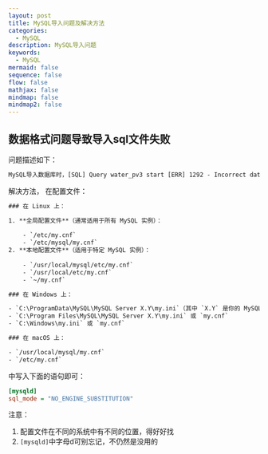 ```yaml
---
layout: post
title: MySQL导入问题及解决方法
categories:
  - MySQL
description: MySQL导入问题
keywords:
  - MySQL
mermaid: false
sequence: false
flow: false
mathjax: false
mindmap: false
mindmap2: false
---
```

## 数据格式问题导致导入sql文件失败

问题描述如下：

```txt
MySQL导入数据库时，[SQL] Query water_pv3 start [ERR] 1292 - Incorrect date value: '0000-00-00' for column 'DATE_I' at row 1 [ERR] 是什么原因
```

解决方法， 在配置文件：
```txt
### 在 Linux 上：

1. **全局配置文件**（通常适用于所有 MySQL 实例）：
    
    - `/etc/my.cnf`
    - `/etc/mysql/my.cnf`
2. **本地配置文件**（适用于特定 MySQL 实例）：
    
    - `/usr/local/mysql/etc/my.cnf`
    - `/usr/local/etc/my.cnf`
    - `~/my.cnf`

### 在 Windows 上：

- `C:\ProgramData\MySQL\MySQL Server X.Y\my.ini`（其中 `X.Y` 是你的 MySQL 版本号）
- `C:\Program Files\MySQL\MySQL Server X.Y\my.ini` 或 `my.cnf`
- `C:\Windows\my.ini` 或 `my.cnf`

### 在 macOS 上：

- `/usr/local/mysql/my.cnf`
- `/etc/my.cnf`
```

中写入下面的语句即可：

```ini
[mysqld]
sql_mode = "NO_ENGINE_SUBSTITUTION"
```

注意：

1. 配置文件在不同的系统中有不同的位置，得好好找
2. `[mysqld]`中字母d可别忘记，不仍然是没用的